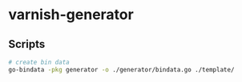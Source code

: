 # varnish-generator


## Scripts

```bash
# create bin data
go-bindata -pkg generator -o ./generator/bindata.go ./template/
```
